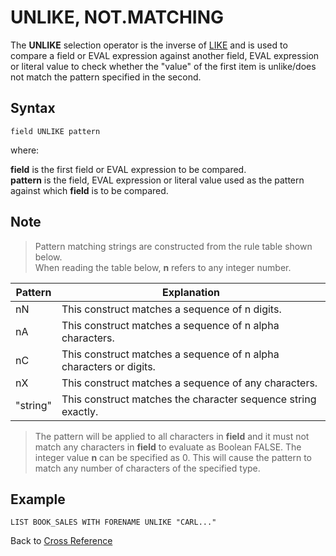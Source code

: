 # UNLIKE, NOT.MATCHING

<PageHeader />

The **UNLIKE** selection operator is the inverse of [LIKE](./../like/README.md) and is used to compare a field or EVAL expression against another field, EVAL expression or literal value to check whether the "value" of the first item is unlike/does not match the pattern specified in the second.  

## Syntax

```
field UNLIKE pattern
```

where:

**field** is the first field or EVAL expression to be compared.  
**pattern**  is the field, EVAL expression or literal value used as the pattern against which **field** is to be compared.

## Note

>Pattern matching strings are constructed from the rule table shown below.  
>When reading the table below, **n** refers to any integer number.

| Pattern | Explanation |
| --- | --- |
| nN | This construct matches a sequence of n digits. |
| nA | This construct matches a sequence of n alpha characters. |
| nC | This construct matches a sequence of n alpha characters or digits. |
| nX | This construct matches a sequence of any characters. |
| "string" | This construct matches the character sequence string exactly. |

>The pattern will be applied to all characters in **field** and it must not match any characters in **field** to evaluate as Boolean FALSE.
>The integer value **n** can be specified as 0. This will cause the pattern to match any number of characters of the specified type.

## Example

```
LIST BOOK_SALES WITH FORENAME UNLIKE "CARL..."
```

Back to [Cross Reference](./../README.md)

<PageFooter />
